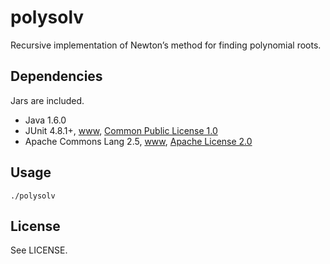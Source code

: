 # polysolv

Recursive implementation of Newton’s method for finding polynomial roots.

## Dependencies

Jars are included.

* Java 1.6.0
* JUnit 4.8.1+, [www](http://sourceforge.net/projects/junit/files/junit/),
  [Common Public License 1.0](http://www.opensource.org/licenses/cpl1.0.php)
* Apache Commons Lang 2.5, [www](http://commons.apache.org),
  [Apache License 2.0](http://www.apache.org/licenses/LICENSE-2.0.html)

## Usage

    ./polysolv

## License

See LICENSE.
